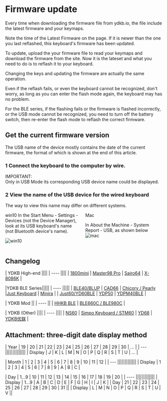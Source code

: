 # Firmware update

Every time when downloading the firmware file from ydkb.io, the file include the latest firmware and your keymaps.

Note the time of the Latest Firmware on the page. If it is newer than the one you last reflashed, this keyboard's firmware has been updated. 

To update, upload the your firmware file to read your keymaps and download the firmware from the site. Now it is the lateset and what you need to do is to reflash it to your keyboard.

Changing the keys and updating the firmware are actually the same operation.

Even if the reflash fails, or even the keyboard cannot be recognized, don't worry, as long as you can enter the flash mode again, the keyboard may has no problem.

For the BLE series, if the flashing fails or the firmware is flashed incorrectly, or the USB mode cannot be recognized, you need to turn off the battery switch, then re-enter the flash mode to reflash the correct firmware.


## Get the current firmware version

<ru>The USB name of the device</ru> mostly contains the date of the current firmware, the format of which is shown at the end of this article.

### 1 Connect the keyboard to the computer by wire.
<html><div class="attention"> 
<subtitle>IMPORTANT:</subtitle>
<br>Only in USB Mode its corresponding USB device name could be displayed.
</div></html>

### 2 View the name of the USB device for the wired keyboard

The way to view this name may differ on different systems.
<html>
<two_col>
<div style="float:left;width:48%;">
<col_h5>win10</col_h5>
In the <ru>Start Menu - Settings - Devices</ru> (not the Device Manager), look at its USB keyboard's name (not Bluetooth device's name).

![win10](/assets/firmware_01.jpg)
</div>
<div style="float:left;width:3%;">&nbsp;</div>
<div style="float:left;width:48%;">
<col_h5>Mac</col_h5>

In <ru> About the Machine - System Report - USB</ru>, as shown below
![mac](/assets/firmware_mac_02.jpg)

</div>
</two_col>
<div style="clear:both;"></div>
</html>

## Changelog 

| YDKB High-end ||||
| ---- ||||
| [1800mini](/changelog/1800mini) | [Master98 Pro](/changelog/master98) | [Sairo64](/changelog/sairo64) | [X-8086K](/changelog/x-8086k) |

|YDKB BLE Series|||||
| ---- |||||
| [BLE40/BLUP](/changelog/ble40_blup) | [CAD66](/changelog/cad66) | [Chicory / Pearly](/changelog/chicory) |[Just Keyboard](/changelog/just) |  [Minira](/changelog/minira) |
| [Just60/YD60BLE](/changelog/yd60ble) | [YDP50](/changelog/ydp50) | [YDPM40BLE](/changelog/ydpm40ble) |

| YDKB Mod ||
| ---- ||
| [HHKB BLE](/changelog/hhkb_ble) | [BLE660C / BLE980C](/changelog/ble660c_980c) |

| YDKB (Other) ||||
| ---- ||||
| [NS60](/changelog/ns60) | [Simpo Keyboard / STM60](/changelog/simpo_stm60) | [YD68](/changelog/yd68) | [YDKB优联](/changelog/ydkb_u2u) |


## Attachment: three-digit date display method
| Year | 19 | 20 | 21 | 22 | 23 | 24 | 25 | 26 | 27 | 28 | 29 | 30 | ... |
| --- ||||||||||||||
| Display | J | K | L | M | N | O | P | Q | R | S | T | U | ... |

| Month | 1 | 2 | 3 | 4 | 5 | 6 | 7 | 8 | 9 | 10 | 11 | 12 |
| --- |||||||||||||
| Display | 1 | 2 | 3 | 4 | 5 | 6 | 7 | 8 | 9 | A | B | C |

| Day | 1...9 | 10 | 11 | 12 | 13 | 14 | 15 | 16 | 17 | 18 | 19 | 20 |
| ---- |||||||||||||
| Display | 1...9 | A  | B  | C  | D  | E  |  F | G  | H  | I  | J  | K |
| Day |  21 | 22 | 23 | 24 | 25 | 26 | 27 | 28 | 29 | 30 | 31 ||
| Display |  L | M | N | O | P | Q | R | S | T | U | V ||